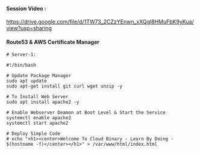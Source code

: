 #### Session Video :
   https://drive.google.com/file/d/1TW73_2CZzYEnwn_xXQgl8HMuFbK9yKua/view?usp=sharing
    
#### Route53 & AWS Certificate Manager


```
# Server-1:

#!/bin/bash

# Update Package Manager
sudo apt update
sudo apt-get install git curl wget unzip -y

# To Install Web Server 
sudo apt install apache2 -y 

# Enable Webserver Deamon at Boot Level & Start the Service 
systemctl enable apache2
systemctl start apache2

# Deploy Simple Code 
# echo "<h1><center>Welcome To Cloud Binary - Learn By Doing - $(hostname -f)</center></h1>" > /var/www/html/index.html
```

